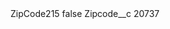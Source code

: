 <?xml version="1.0" encoding="UTF-8"?>
<CustomMetadata xmlns="http://soap.sforce.com/2006/04/metadata" xmlns:xsi="http://www.w3.org/2001/XMLSchema-instance" xmlns:xsd="http://www.w3.org/2001/XMLSchema">
    <label>ZipCode215</label>
    <protected>false</protected>
    <values>
        <field>Zipcode__c</field>
        <value xsi:type="xsd:string">20737</value>
    </values>
</CustomMetadata>
